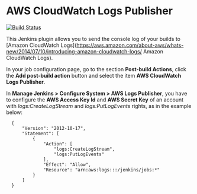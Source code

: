 # AWS CloudWatch Logs Publisher
[![Build Status](https://jenkins.ci.cloudbees.com/buildStatus/icon?job=plugins/aws-cloudwatch-logs-publisher-plugin)](https://jenkins.ci.cloudbees.com/job/plugins/job/aws-cloudwatch-logs-publisher-plugin/)

This Jenkins plugin allows you to send the console log of your builds to [Amazon CloudWatch Logs](https://aws.amazon.com/about-aws/whats-new/2014/07/10/introducing-amazon-cloudwatch-logs/ Amazon CloudWatch Logs).

In your job configuration page, go to the section **Post-build Actions**,
 click the **Add post-build action** button and select the item **AWS CloudWatch Logs Publisher**.

In **Manage Jenkins > Configure System > AWS Logs Publisher**, you have to configure the **AWS Access Key Id** and **AWS Secret Key** of an account with *logs:CreateLogStream* and *logs:PutLogEvents* rights, as in the example below:

~~~~
  {
      "Version": "2012-10-17",
      "Statement": [
          {
              "Action": [
                  "logs:CreateLogStream",
                  "logs:PutLogEvents"
              ],
              "Effect": "Allow",
              "Resource": "arn:aws:logs:::/jenkins/jobs:*"
          }
      ]
  }
~~~~
